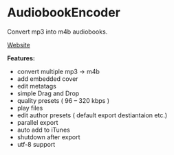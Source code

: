 AudiobookEncoder
================

Convert mp3 into m4b audiobooks.

[Website](http://no-name-party.de/audiobook-encoder/)

**Features:**
* convert multiple mp3 -> m4b
* add embedded cover
* edit metatags
* simple Drag and Drop
* quality presets ( 96 – 320 kbps )
* play files
* edit author presets ( default export destiantaion etc.)
* parallel export
* auto add to iTunes
* shutdown after export
* utf-8 support


